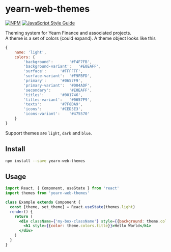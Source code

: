 # yearn-web-themes

[![NPM](https://img.shields.io/npm/v/yearn-web-themes.svg)](https://www.npmjs.com/package/yearn-web-themes) [![JavaScript Style Guide](https://img.shields.io/badge/code_style-standard-brightgreen.svg)](https://standardjs.com)

Theming system for Yearn Finance and associated projects.  
A theme is a set of colors (could expand). A theme object looks like this
```js
{
	name: 'light',
	colors: {
		'background':		'#F4F7FB',
		'background-variant':	'#E0EAFF',
		'surface':		'#FFFFFF',
		'surface-variant':	'#F9FBFD',
		'primary':		'#0657F9',
		'primary-variant':	'#004ADF',
		'secondary':		'#E0EAFF',
		'titles':		'#001746',
		'titles-variant':	'#0657F9',
		'texts':		'#7F8DA9',
		'icons':		'#CED5E3',
		'icons-variant':	'#475570'
	}
}
```

Support themes are `light`, `dark` and `blue`.

## Install

```bash
npm install --save yearn-web-themes
```

## Usage

```jsx
import React, { Component, useState } from 'react'
import themes from 'yearn-web-themes'

class Example extends Component {
  const [theme, set_theme] = React.useState(themes.light)
  render() {
    return (
      <div className={'my-box-className'} style={{background: theme.colors.background}}>
        <h1 style={{color: theme.colors.title}}>Hello World</h1>
      </div>
    )
  }
}
```
